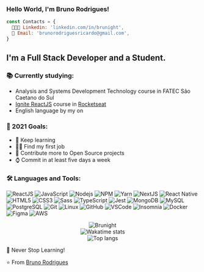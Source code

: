 ### Hello World, I'm Bruno Rodrigues!

```js
const Contacts = { 
  👨🏻‍💻 Linkedin: 'linkedin.com/in/brunight',
  📨 Email: 'brunorodriguesricardo@gmail.com',
}
```

## I'm a Full Stack Developer and a Student.

### 📚 Currently studying:

- Analysis and Systems Development Technology course in FATEC São Caetano do Sul
- [Ignite ReactJS](https://github.com/Brunight/ignite-reactjs) course in [Rocketseat](https://rocketseat.com.br)
- English language by my on
 
### 🥅 2021 Goals:
- 📖 Keep learning
- 👨‍💻 Find my first job
- 🤝 Contribute more to Open Source projects
- ⌚ Commit in at least five days a week

### 🛠 Languages and Tools:


![ReactJS](https://img.shields.io/badge/-ReactJS-black?style=flat-square&logo=react)
![JavaScript](https://img.shields.io/badge/-JavaScript-black?style=flat-square&logo=javascript)
![Nodejs](https://img.shields.io/badge/-Nodejs-339933?style=flat-square&logo=Node.js&logoColor=white)
![NPM](https://img.shields.io/badge/-Npm-black?style=flat-square&logo=Npm&logoColor=black)
![Yarn](https://img.shields.io/badge/-Yarn-blue?style=flat-square&logo=Yarn&logoColor=black)
![NextJS](https://img.shields.io/badge/-NextJs-black?style=flat-square&logo=next.js)
![React Native](https://img.shields.io/badge/-React%20Native-%23282C34?style=flat-square&logo=react)
![HTML5](https://img.shields.io/badge/-HTML5-E34F26?style=flat-square&logo=html5&logoColor=white)
![CSS3](https://img.shields.io/badge/-CSS3-1572B6?style=flat-square&logo=css3)
![Sass](https://img.shields.io/badge/-Sass-CC6699?style=flat-square&logo=sass&logoColor=white)
![TypeScript](https://img.shields.io/badge/-TypeScript-%23282C34?style=flat-square&logo=typescript)
![Jest](https://img.shields.io/badge/-Jest-%23C21325?style=flat-square&logo=jest)
![MongoDB](https://img.shields.io/badge/-MongoDB-black?style=flat-square&logo=mongodb)
![MySQL](https://img.shields.io/badge/-MySQL-4479A1?style=flat-square&logo=mysql&logoColor=white)
![PostgreSQL](https://img.shields.io/badge/-PostgreSQL-%23282C34?style=flat-square&logo=postgresql)
![Git](https://img.shields.io/badge/-Git-black?style=flat-square&logo=git)
![Linux](https://img.shields.io/badge/-Linux-%231572B6?style=flat-square&logo=linux)
![GitHub](https://img.shields.io/badge/-GitHub-181717?style=flat-square&logo=github)
![VSCode](https://img.shields.io/badge/-VSCode-007ACC?style=flat-square&logo=visual-studio-code&logoColor=white)
![Insomnia](https://img.shields.io/badge/-Insomnia-8A2BE2?style=flat-square&logo=insomnia&logoColor=white)
![Docker](https://img.shields.io/badge/-Docker-black?style=flat-square&logo=docker)
![Figma](https://img.shields.io/badge/-Figma-%23F24E1E?style=flat-square&logo=figma&logoColor=white)
![AWS](https://img.shields.io/badge/-AWS-%23FF9900?style=flat-square&logo=amazon-aws)
 
<p align="center">
  <img src="https://github-readme-stats.vercel.app/api?username=Brunight&show_icons=true&theme=tokyonight" alt="Brunight" /><br />
  <img src="https://github-readme-stats.vercel.app/api/wakatime?username=@brunight&theme=tokyonight&count_private=true&layout=compact" alt="Wakatime stats" /><br />
  <img src="https://github-readme-stats.vercel.app/api/top-langs/?username=Brunight&layout=compact&show_icons=true&theme=tokyonight" alt="Top langs" /><br />
</p>


<!-- <p align="center">
    <a href="https://github.com/Brunight" target="_blank"><img alt="Brunight" src="https://badges.pufler.dev/visits/Brunight/Brunight?logo=GitHub&label=Visits&color=success&logoColor=white&style=flat-square"/></a>
</p> -->


🚀 Never Stop Learning!

⭐️ From [Bruno Rodrigues](https://github.com/Brunight)
